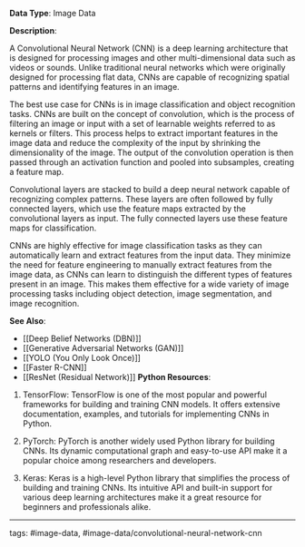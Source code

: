**Data Type**: Image Data

**Description**:

A Convolutional Neural Network (CNN) is a deep learning architecture that is designed for processing images and other multi-dimensional data such as videos or sounds. Unlike traditional neural networks which were originally designed for processing flat data, CNNs are capable of recognizing spatial patterns and identifying features in an image.

The best use case for CNNs is in image classification and object recognition tasks. CNNs are built on the concept of convolution, which is the process of filtering an image or input with a set of learnable weights referred to as kernels or filters. This process helps to extract important features in the image data and reduce the complexity of the input by shrinking the dimensionality of the image. The output of the convolution operation is then passed through an activation function and pooled into subsamples, creating a feature map.

Convolutional layers are stacked to build a deep neural network capable of recognizing complex patterns. These layers are often followed by fully connected layers, which use the feature maps extracted by the convolutional layers as input. The fully connected layers use these feature maps for classification.

CNNs are highly effective for image classification tasks as they can automatically learn and extract features from the input data. They minimize the need for feature engineering to manually extract features from the image data, as CNNs can learn to distinguish the different types of features present in an image. This makes them effective for a wide variety of image processing tasks including object detection, image segmentation, and image recognition.

**See Also**:

- [[Deep Belief Networks (DBN)]]
- [[Generative Adversarial Networks (GAN)]]
- [[YOLO (You Only Look Once)]]
- [[Faster R-CNN]]
- [[ResNet (Residual Network)]]
**Python Resources**:

1. TensorFlow: TensorFlow is one of the most popular and powerful frameworks for building and training CNN models. It offers extensive documentation, examples, and tutorials for implementing CNNs in Python.

2. PyTorch: PyTorch is another widely used Python library for building CNNs. Its dynamic computational graph and easy-to-use API make it a popular choice among researchers and developers.

3. Keras: Keras is a high-level Python library that simplifies the process of building and training CNNs. Its intuitive API and built-in support for various deep learning architectures make it a great resource for beginners and professionals alike.


---
tags: #image-data, #image-data/convolutional-neural-network-cnn
